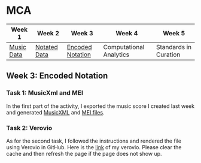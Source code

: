 # MCA

| Week 1 | Week 2 | Week 3 | Week 4 | Week 5 |
| ---|---|---|---|---|
| [Music Data](README.md) | [Notated Data](week2.md) | [Encoded Notation](week3.md) | Computational Analytics | Standards in Curation |


## Week 3: Encoded Notation

### Task 1: MusicXml and MEI 

In the first part of the activity, I exported the music score I created last week and generated [MusicXML](data/You'll_Be_Back.musicxml) and [MEI files](data/Youll_Be_Back.mei). 

### Task 2: Verovio 

As for the second task, I followed the instructions and rendered the file using Verovio in GitHub.
Here is the [link](https://chenjcharlotte.github.io/MCA-2020/verovio.html) of my verovio. 
Please clear the cache and then refresh the page if the page does not show up.  
